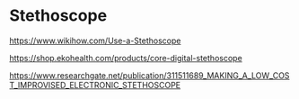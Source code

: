 # Stethoscope

https://www.wikihow.com/Use-a-Stethoscope

https://shop.ekohealth.com/products/core-digital-stethoscope

https://www.researchgate.net/publication/311511689_MAKING_A_LOW_COST_IMPROVISED_ELECTRONIC_STETHOSCOPE
